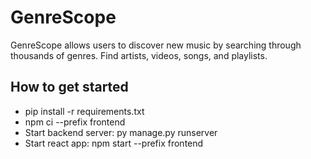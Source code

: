 ﻿# GenreScope
GenreScope allows users to discover new music by searching through thousands of genres. Find artists, videos, songs, and playlists.

## How to get started
* pip install -r requirements.txt
* npm ci --prefix frontend
* Start backend server: py manage.py runserver
* Start react app: npm start --prefix frontend